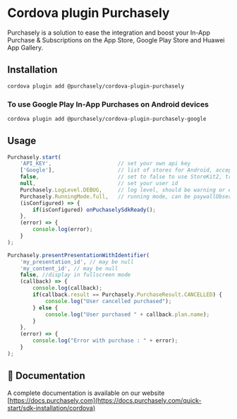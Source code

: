 # Cordova plugin Purchasely

Purchasely is a solution to ease the integration and boost your In-App Purchase & Subscriptions on the App Store, Google Play Store and Huawei App Gallery.

## Installation

```sh
cordova plugin add @purchasely/cordova-plugin-purchasely
```

### To use Google Play In-App Purchases on Android devices
```sh
cordova plugin add @purchasely/cordova-plugin-purchasely-google
```

## Usage

```js
Purchasely.start(
    'API_KEY',                     // set your own api key
    ['Google'],                    // list of stores for Android, accepted values: Google, Huawei and Amazon
    false,                         // set to false to use StoreKit2, true to use StoreKit1
    null,                          // set your user id
    Purchasely.LogLevel.DEBUG,     // log level, should be warning or error in production
    Purchasely.RunningMode.full,   // running mode, can be paywallObserver or full
    (isConfigured) => {
        if(isConfigured) onPuchaselySdkReady();
    },
    (error) => {
        console.log(error);
    }
);

Purchasely.presentPresentationWithIdentifier(
    'my_presentation_id', // may be null
    'my_content_id', // may be null
    false, //display in fullscreen mode
    (callback) => {
        console.log(callback);
        if(callback.result == Purchasely.PurchaseResult.CANCELLED) {
            console.log("User cancelled purchased");
        } else {
            console.log("User purchased " + callback.plan.name);
        }
    },
    (error) => {
        console.log("Error with purchase : " + error);
    }
);
```

## 🏁 Documentation

A complete documentation is available on our website [https://docs.purchasely.com](https://docs.purchasely.com/quick-start/sdk-installation/cordova)
